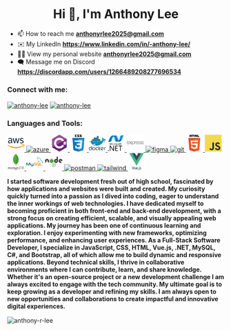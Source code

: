 <h1 align="center">Hi 👋, I'm Anthony Lee</h1>

- 📫 How to reach me **anthonyrlee2025@gmail.com**
- ✉️ My LinkedIn **https://www.linkedin.com/in/-anthony-lee/**
- 🧑‍💻 View my personal website **anthonyrlee2025@gmail.com**
- 🗨️ Message me on Discord **https://discordapp.com/users/1266489208277696534**

<h3 align="left">Connect with me:</h3>
<p align="left">
<a href="https://linkedin.com/in/-anthony-lee" target="blank"><img align="center" src="https://raw.githubusercontent.com/rahuldkjain/github-profile-readme-generator/master/src/images/icons/Social/linked-in-alt.svg" alt="anthony-lee" height="30" width="40" /></a>
<a href="https://discordapp.com/users/1266489208277696534" target="blank"><img align="center" src="https://raw.githubusercontent.com/rahuldkjain/github-profile-readme-generator/master/src/images/icons/Social/discord-alt.svg" alt="anthony-lee" height="30" width="40" /></a>
</p>

<h3 align="left">Languages and Tools:</h3>
<p align="left"> <a href="https://aws.amazon.com" target="_blank" rel="noreferrer"> <img src="https://raw.githubusercontent.com/devicons/devicon/master/icons/amazonwebservices/amazonwebservices-original-wordmark.svg" alt="aws" width="40" height="40"/> </a> <a href="https://azure.microsoft.com/en-in/" target="_blank" rel="noreferrer"> <img src="https://www.vectorlogo.zone/logos/microsoft_azure/microsoft_azure-icon.svg" alt="azure" width="40" height="40"/> </a> <a href="https://www.w3schools.com/cs/" target="_blank" rel="noreferrer"> <img src="https://raw.githubusercontent.com/devicons/devicon/master/icons/csharp/csharp-original.svg" alt="csharp" width="40" height="40"/> </a> <a href="https://www.w3schools.com/css/" target="_blank" rel="noreferrer"> <img src="https://raw.githubusercontent.com/devicons/devicon/master/icons/css3/css3-original-wordmark.svg" alt="css3" width="40" height="40"/> </a> <a href="https://www.docker.com/" target="_blank" rel="noreferrer"> <img src="https://raw.githubusercontent.com/devicons/devicon/master/icons/docker/docker-original-wordmark.svg" alt="docker" width="40" height="40"/> </a> <a href="https://dotnet.microsoft.com/" target="_blank" rel="noreferrer"> <img src="https://raw.githubusercontent.com/devicons/devicon/master/icons/dot-net/dot-net-original-wordmark.svg" alt="dotnet" width="40" height="40"/> </a> <a href="https://expressjs.com" target="_blank" rel="noreferrer"> <img src="https://raw.githubusercontent.com/devicons/devicon/master/icons/express/express-original-wordmark.svg" alt="express" width="40" height="40"/> </a> <a href="https://www.figma.com/" target="_blank" rel="noreferrer"> <img src="https://www.vectorlogo.zone/logos/figma/figma-icon.svg" alt="figma" width="40" height="40"/> </a> <a href="https://git-scm.com/" target="_blank" rel="noreferrer"> <img src="https://www.vectorlogo.zone/logos/git-scm/git-scm-icon.svg" alt="git" width="40" height="40"/> </a> <a href="https://www.w3.org/html/" target="_blank" rel="noreferrer"> <img src="https://raw.githubusercontent.com/devicons/devicon/master/icons/html5/html5-original-wordmark.svg" alt="html5" width="40" height="40"/> </a> <a href="https://developer.mozilla.org/en-US/docs/Web/JavaScript" target="_blank" rel="noreferrer"> <img src="https://raw.githubusercontent.com/devicons/devicon/master/icons/javascript/javascript-original.svg" alt="javascript" width="40" height="40"/> </a> <a href="https://www.mongodb.com/" target="_blank" rel="noreferrer"> <img src="https://raw.githubusercontent.com/devicons/devicon/master/icons/mongodb/mongodb-original-wordmark.svg" alt="mongodb" width="40" height="40"/> </a> <a href="https://www.mysql.com/" target="_blank" rel="noreferrer"> <img src="https://raw.githubusercontent.com/devicons/devicon/master/icons/mysql/mysql-original-wordmark.svg" alt="mysql" width="40" height="40"/> </a> <a href="https://nodejs.org" target="_blank" rel="noreferrer"> <img src="https://raw.githubusercontent.com/devicons/devicon/master/icons/nodejs/nodejs-original-wordmark.svg" alt="nodejs" width="40" height="40"/> </a> <a href="https://postman.com" target="_blank" rel="noreferrer"> <img src="https://www.vectorlogo.zone/logos/getpostman/getpostman-icon.svg" alt="postman" width="40" height="40"/> </a> <a href="https://tailwindcss.com/" target="_blank" rel="noreferrer"> <img src="https://www.vectorlogo.zone/logos/tailwindcss/tailwindcss-icon.svg" alt="tailwind" width="40" height="40"/> </a> <a href="https://vuejs.org/" target="_blank" rel="noreferrer"> <img src="https://raw.githubusercontent.com/devicons/devicon/master/icons/vuejs/vuejs-original-wordmark.svg" alt="vuejs" width="40" height="40"/> </a> </p>

<b align="center">I started software development fresh out of high school, fascinated by how applications and websites were built and created. My curiosity quickly turned into a passion as I dived into coding, eager to understand the inner workings of web technologies. I have dedicated myself to becoming proficient in both front-end and back-end development, with a strong focus on creating efficient, scalable, and visually appealing web applications. My journey has been one of continuous learning and exploration. I enjoy experimenting with new frameworks, optimizing performance, and enhancing user experiences. As a Full-Stack Software Developer, I specialize in JavaScript, CSS, HTML, Vue.js, .NET, MySQL, C#, and Bootstrap, all of which allow me to build dynamic and responsive applications. Beyond technical skills, I thrive in collaborative environments where I can contribute, learn, and share knowledge. Whether it's an open-source project or a new development challenge I am always excited to engage with the tech community. My ultimate goal is to keep growing as a developer and refining my skills. I am always open to new opportunities and collaborations to create impactful and innovative digital experiences.  </b>

<p><img align="center" src="https://github-readme-stats.vercel.app/api/top-langs?username=anthony-r-lee&show_icons=true&locale=en&layout=compact" alt="anthony-r-lee" /></p>
